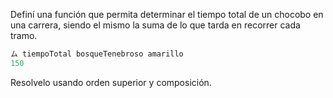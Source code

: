 Definí una función que permita determinar el tiempo total de un chocobo en una carrera, siendo el mismo la suma de lo que tarda en recorrer cada tramo.

```haskell
ム tiempoTotal bosqueTenebroso amarillo
150
```

Resolvelo usando orden superior y composición.